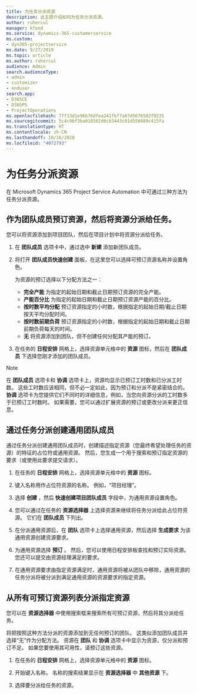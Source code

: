```yaml
---
title: 为任务分派资源
description: 此主题介绍如何为任务分派资源。
author: ruhercul
manager: kfend
ms.service: dynamics-365-customerservice
ms.custom:
- dyn365-projectservice
ms.date: 9/27/2019
ms.topic: article
ms.author: ruhercul
audience: Admin
search.audienceType:
- admin
- customizer
- enduser
search.app:
- D365CE
- D365PS
- ProjectOperations
ms.openlocfilehash: 77f13d1e96b76dfea241fbf7a67d5676582f0235
ms.sourcegitcommit: 5c4c9bf3ba018562d6cb3443c01d550489c415fa
ms.translationtype: HT
ms.contentlocale: zh-CN
ms.lasthandoff: 10/16/2020
ms.locfileid: "4072793"
---
```

# <a name="assign-a-resource-to-a-task"></a>为任务分派资源

在 Microsoft Dynamics 365 Project Service Automation 中可通过三种方法为任务分派资源。

## <a name="book-a-resource-as-a-team-member-and-then-assign-the-resource-to-a-task"></a>作为团队成员预订资源，然后将资源分派给任务。

您可以将资源添加到项目团队，然后在项目计划中将资源分派给任务。

1. 在 **团队成员** 选项卡中，通过选中 **新建** 添加新团队成员。 

2. 将打开 **团队成员快速创建** 面板，在这里您可以选择可预订资源名称并设置角色。 

    为资源的预订选择以下分配方法之一：

    - **完全产能** 为指定的起始日期和截止日期预订资源的完全产能。
    - **产能百分比** 为指定的起始日期和截止日期预订资源产能的百分比。
    - **按时数平均分配** 预订资源指定的小时数，根据指定的起始日期/截止日期按天平均分配时间。
    - **按时数前期负荷** 预订资源指定的小时数，根据指定的起始日期和截止日期前期负荷每天的时间。
    - **无** 将资源添加到团队，但不创建任何分配其产能的预订。

3. 在任务的 **日程安排** 网格上，选择资源单元格中的 **资源** 图标，然后在 **团队成员** 下选择您刚才添加的团队成员。 

> [!NOTE]
> 在 **团队成员** 选项卡和 **协调** 选项卡上，资源均显示已预订工时数和已分派工时数。 这些工时数应该相同，但不必一定如此，因为预订和分派不是紧密结合的。 **协调** 选项卡为您提供它们不同时的详细信息，例如，当您向资源分派的工时数多于已预订工时数时。 如果需要，您可以通过扩展资源的预订或更改分派来更正信息。

## <a name="create-a-generic-team-member-through-task-assignment"></a>通过任务分派创建通用团队成员

通过任务分派创建通用团队成员时，创建描述指定资源（您最终希望处理任务的资源）的特征的占位符或通用资源。 然后，您生成一个用于搜索和预订指定资源的要求（或使用此要求提交请求）。

1. 在任务的 **日程安排** 网格上，选择资源单元格中的 **资源** 图标。

2. 键入名称用作占位符资源的名称。 例如，“项目经理”。

3. 选择 **创建** ，然后 **快速创建项目团队成员** 字段中，为通用资源设置角色。

4. 您可以通过在任务的 **资源选择器** 上选择资源来继续将任务分派给此占位符资源。 它们在 **团队成员** 下列出。

5. 在分派通用资源后，在 **团队** 选项卡上选择通用资源，然后选择 **生成要求** 为该通用资源创建资源要求。

6. 为通用资源选择 **预订** 。 然后，您可以使用日程安排板查找和预订实际资源。 您还可以提交由资源经理满足的要求。

7. 在通用资源要求由指定资源满足时，通用资源将被从团队中移除，通用资源的任务分派将被分派到满足通用资源的资源要求的指定资源。

## <a name="assign-a-named-resource-from-the-list-of-all-bookable-resources"></a>从所有可预订资源列表分派指定资源

您可以在 **资源选择器** 中使用搜索框来搜索所有可预订资源，然后将其分派给任务。

将把按照这种方法分派的资源添加到无任何预订的团队。 这类似添加团队成员并选择“无”作为分配方法。 资源在 **团队** 和 **协调** 选项卡中显示为资源，仅分派和预订不足。 如果您要使用其可用性，请预订这些资源。

1. 在任务的 **日程安排** 网格上，选择资源单元格中的 **资源** 图标。

2. 开始键入名称。 名称的搜索结果显示在 **资源选择器** 中 **其他资源** 下。

3. 选择要分派给任务的资源。

